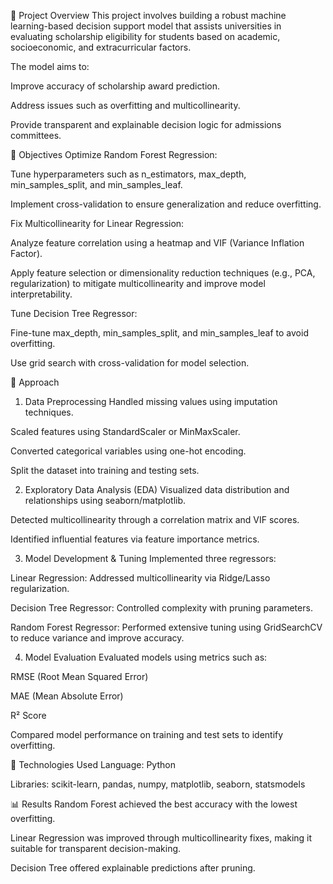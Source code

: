 🧠 Project Overview
This project involves building a robust machine learning-based decision support model that assists universities in evaluating scholarship eligibility for students based on academic, socioeconomic, and extracurricular factors.

The model aims to:

Improve accuracy of scholarship award prediction.

Address issues such as overfitting and multicollinearity.

Provide transparent and explainable decision logic for admissions committees.

📌 Objectives
Optimize Random Forest Regression:

Tune hyperparameters such as n_estimators, max_depth, min_samples_split, and min_samples_leaf.

Implement cross-validation to ensure generalization and reduce overfitting.

Fix Multicollinearity for Linear Regression:

Analyze feature correlation using a heatmap and VIF (Variance Inflation Factor).

Apply feature selection or dimensionality reduction techniques (e.g., PCA, regularization) to mitigate multicollinearity and improve model interpretability.

Tune Decision Tree Regressor:

Fine-tune max_depth, min_samples_split, and min_samples_leaf to avoid overfitting.

Use grid search with cross-validation for model selection.

🧪 Approach
1. Data Preprocessing
Handled missing values using imputation techniques.

Scaled features using StandardScaler or MinMaxScaler.

Converted categorical variables using one-hot encoding.

Split the dataset into training and testing sets.

2. Exploratory Data Analysis (EDA)
Visualized data distribution and relationships using seaborn/matplotlib.

Detected multicollinearity through a correlation matrix and VIF scores.

Identified influential features via feature importance metrics.

3. Model Development & Tuning
Implemented three regressors:

Linear Regression: Addressed multicollinearity via Ridge/Lasso regularization.

Decision Tree Regressor: Controlled complexity with pruning parameters.

Random Forest Regressor: Performed extensive tuning using GridSearchCV to reduce variance and improve accuracy.

4. Model Evaluation
Evaluated models using metrics such as:

RMSE (Root Mean Squared Error)

MAE (Mean Absolute Error)

R² Score

Compared model performance on training and test sets to identify overfitting.

🧰 Technologies Used
Language: Python

Libraries: scikit-learn, pandas, numpy, matplotlib, seaborn, statsmodels

📊 Results
Random Forest achieved the best accuracy with the lowest overfitting.

Linear Regression was improved through multicollinearity fixes, making it suitable for transparent decision-making.

Decision Tree offered explainable predictions after pruning.
